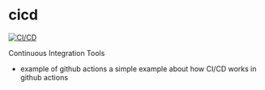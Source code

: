 # cicd

[![CI/CD](https://github.com/mikkebee/cicd/actions/workflows/main.yml/badge.svg?branch=main)](https://github.com/mikkebee/cicd/actions/workflows/main.yml)

Continuous Integration Tools

- example of github actions
  a simple example about how CI/CD works in github actions
